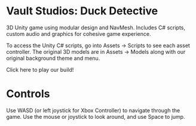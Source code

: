# Vault Studios: Duck Detective
3D Unity game using modular design and NavMesh. Includes C# scripts, custom audio and graphics for cohesive game experience.

To access the Unity C# scripts, go into Assets -> Scripts to see each asset controller. The original 3D models are in Assets -> Models along with our original background theme and menu.

Click here to play our build!

# Controls
Use WASD (or left joystick for Xbox Controller) to navigate through the game. Use the mouse or joystick to look around, and use Space to jump. 

